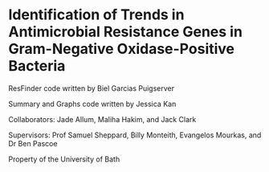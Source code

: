 # Identification of Trends in Antimicrobial Resistance Genes in Gram-Negative Oxidase-Positive Bacteria

ResFinder code written by Biel Garcias Puigserver

Summary and Graphs code written by Jessica Kan

Collaborators: Jade Allum, Maliha Hakim, and Jack Clark

Supervisors: Prof Samuel Sheppard, Billy Monteith, Evangelos Mourkas, and Dr Ben Pascoe

Property of the University of Bath
